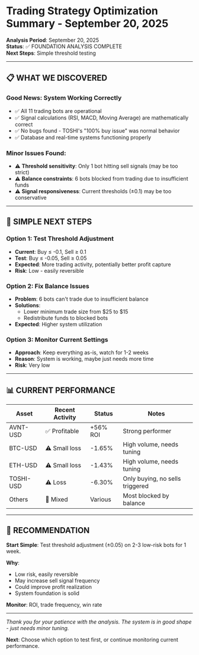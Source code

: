 # Trading Strategy Optimization Summary - September 20, 2025

**Analysis Period**: September 20, 2025  
**Status**: ✅ FOUNDATION ANALYSIS COMPLETE  
**Next Steps**: Simple threshold testing

---

## 📋 **WHAT WE DISCOVERED**

### **Good News: System Working Correctly**
- ✅ All 11 trading bots are operational
- ✅ Signal calculations (RSI, MACD, Moving Average) are mathematically correct
- ✅ No bugs found - TOSHI's "100% buy issue" was normal behavior
- ✅ Database and real-time systems functioning properly

### **Minor Issues Found:**
- ⚠️ **Threshold sensitivity**: Only 1 bot hitting sell signals (may be too strict)
- ⚠️ **Balance constraints**: 6 bots blocked from trading due to insufficient funds
- ⚠️ **Signal responsiveness**: Current thresholds (±0.1) may be too conservative

---

## 🎯 **SIMPLE NEXT STEPS**

### **Option 1: Test Threshold Adjustment**
- **Current**: Buy ≤ -0.1, Sell ≥ 0.1
- **Test**: Buy ≤ -0.05, Sell ≥ 0.05
- **Expected**: More trading activity, potentially better profit capture
- **Risk**: Low - easily reversible

### **Option 2: Fix Balance Issues**
- **Problem**: 6 bots can't trade due to insufficient balance
- **Solutions**: 
  - Lower minimum trade size from $25 to $15
  - Redistribute funds to blocked bots
- **Expected**: Higher system utilization

### **Option 3: Monitor Current Settings**
- **Approach**: Keep everything as-is, watch for 1-2 weeks
- **Reason**: System is working, maybe just needs more time
- **Risk**: Very low

---

## 📊 **CURRENT PERFORMANCE**

| Asset | Recent Activity | Status | Notes |
|-------|----------------|---------|--------|
| AVNT-USD | ✅ Profitable | +56% ROI | Strong performer |
| BTC-USD | ⚠️ Small loss | -1.65% | High volume, needs tuning |
| ETH-USD | ⚠️ Small loss | -1.43% | High volume, needs tuning |
| TOSHI-USD | ⚠️ Loss | -6.30% | Only buying, no sells triggered |
| Others | 🔄 Mixed | Various | Most blocked by balance |

---

## 🔄 **RECOMMENDATION**

**Start Simple**: Test threshold adjustment (±0.05) on 2-3 low-risk bots for 1 week.

**Why**: 
- Low risk, easily reversible
- May increase sell signal frequency
- Could improve profit realization
- System foundation is solid

**Monitor**: ROI, trade frequency, win rate

---

*Thank you for your patience with the analysis. The system is in good shape - just needs minor tuning.*

**Next**: Choose which option to test first, or continue monitoring current performance.
